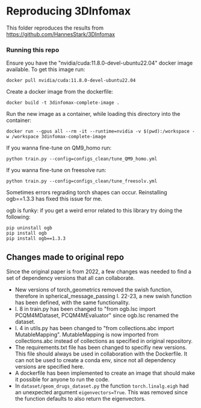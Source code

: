 # Reproducing 3DInfomax
This folder reproduces the results from https://github.com/HannesStark/3DInfomax

### Running this repo
Ensure you have the "nvidia/cuda:11.8.0-devel-ubuntu22.04" docker image available. To get this image run:

    docker pull nvidia/cuda:11.8.0-devel-ubuntu22.04
Create a docker image from the dockerfile:
    
    docker build -t 3dinfomax-complete-image .
Run the new image as a container, while loading this directory into the container:

    docker run --gpus all --rm -it --runtime=nvidia -v $(pwd):/workspace -w /workspace 3dinfomax-complete-image

If you wanna fine-tune on QM9_homo run:

    python train.py --config=configs_clean/tune_QM9_homo.yml
If you wanna fine-tune on freesolve run:

    python train.py --config=configs_clean/tune_freesolv.yml

Sometimes errors regrading torch shapes can occur. Reinstalling ogb==1.3.3 has fixed this issue for me.

ogb is funky: if you get a weird error related to this library try doing the following:

    pip uninstall ogb
    pip install ogb
    pip install ogb==1.3.3

## Changes made to original repo
Since the original paper is from 2022, a few changes was needed to find a set of dependency versions that all can collaborate.

* New versions of torch_geometrics removed the swish function, therefore in spherical_message_passing l. 22-23, a new swish function has been defined, with the same functionality.
* l. 8 in train.py has been changed to "from ogb.lsc import PCQM4MDataset, PCQM4MEvaluator" since ogb.lsc renamed the dataset. 
* l. 4 in utils.py has been changed to "from collections.abc import MutableMapping". MutableMapping is now imported from collections.abc instead of collections as specified in original repository.
* The requirements.txt file has been changed to specifiy new versions. This file should always be used in collaboration with the Dockerfile. It can not be used to create a conda env, since not all dependency versions are specified here. 
* A dockerfile has been implemented to create an image that should make it possible for anyone to run the code.
* In `dataset/geom_drugs_dataset.py` the function `torch.linalg.eigh` had an unexpected argument `eigenvectors=True`. This was removed since the function defaults to also return the eigenvectors.
